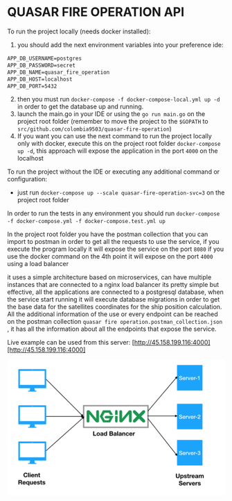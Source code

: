 # QUASAR FIRE OPERATION API

To run the project locally (needs docker installed):
1. you should add the next environment variables into your preference ide:
```
APP_DB_USERNAME=postgres
APP_DB_PASSWORD=secret
APP_DB_NAME=quasar_fire_operation
APP_DB_HOST=localhost
APP_DB_PORT=5432
```
2. then you must run `docker-compose -f docker-compose-local.yml up -d` in order to get the database up and running.
3. launch the main.go in your IDE or using the `go run main.go` on the project root folder 
   (remember to move the project to the `$GOPATH` to `src/github.com/colombia9503/quasar-fire-operation`)
4. If you want you can use the next command to run the project locally only with docker, 
   execute this on the project root folder `docker-compose up -d`, this approach will expose 
   the application in the port `4000` on the localhost

To run the project without the IDE or executing any additional command or configuration:
- just run `docker-compose up --scale quasar-fire-operation-svc=3` on the project root folder

In order to run the tests in any environment you should run `docker-compose -f docker-compose.yml -f docker-compose.test.yml up`

In the project root folder you have the postman collection that you can import to postman in order
to get all the requests to use the service, if you execute the program locally it will expose the service
on the port `8080` if you use the docker command on the 4th point it will expose on the port `4000` using a load balancer

it uses a simple architecture based on microservices, can have multiple instances that are connected to a nginx load balancer
its pretty simple but effective, all the applications are connected to a postgresql database, when the service start running it will
execute database migrations in order to get the base data for the satellites coordinates for the ship position calculation.
All the additional information of the use or every endpoint can be reached on the postman collection `quasar fire operation.postman_collection.json`
, it has all the information about all the endpoints that expose the service.

Live example can be used from this server: [http://45.158.199.116:4000][http://45.158.199.116:4000]

![image info](architecture.png)